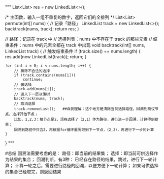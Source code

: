 """
List<List<Integer>> res = new LinkedList<>();

/* 主函数，输入一组不重复的数字，返回它们的全排列 */
List<List<Integer>> permute(int[] nums) {
    // 记录「路径」
    LinkedList<Integer> track = new LinkedList<>();
    backtrack(nums, track);
    return res;
}

// 路径：记录在 track 中
// 选择列表：nums 中不存在于 track 的那些元素
// 结束条件：nums 中的元素全都在 track 中出现
void backtrack(int[] nums, LinkedList<Integer> track) {
    // 触发结束条件
    if (track.size() == nums.length) {
        res.add(new LinkedList(track));
        return;
    }

    for (int i = 0; i < nums.length; i++) {
        // 排除不合法的选择
        if (track.contains(nums[i]))
            continue;
        // 做选择
        track.add(nums[i]);
        // 进入下一层决策树
        backtrack(nums, track);
        // 取消选择
        track.removeLast();   ##自我理解：这个地方是清除当前选择路径，回溯到商议节点，选择其他节点；
        比如，1,2,3；根节点是2，现在选择了（2,1）作为路径，进行进一步回溯，计算得到结果；
        回溯到路径中只含2，再根据for循环遍历取到下一节点，（2,3），再进行下一步的计算
    }
}
"""

#总结
    回溯法需要考虑的是：
    路径：即当前的结果集；
    选择：即当前可供选择作为结果的集合；
    回溯判断，有3种：
    已经存在路径的结果，跳过，进行下一轮计算；
    计算一轮之后，需要进行路径的回溯，以便方便下一轮计算；
    如果可供选择的集合已经取完，则返回结果